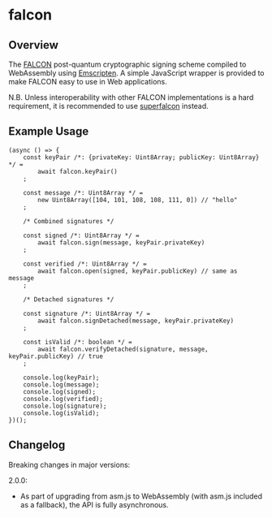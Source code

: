 # falcon

## Overview

The [FALCON](https://falcon.cr.yp.to) post-quantum cryptographic signing scheme
compiled to WebAssembly using [Emscripten](https://github.com/kripken/emscripten).
A simple JavaScript wrapper is provided to make FALCON easy to use in Web applications.

N.B. Unless interoperability with other FALCON implementations is a hard requirement,
it is recommended to use [superfalcon](https://github.com/cyph/pqcrypto.js/tree/master/packages/superfalcon)
instead.

## Example Usage

	(async () => {
		const keyPair /*: {privateKey: Uint8Array; publicKey: Uint8Array} */ =
			await falcon.keyPair()
		;

		const message /*: Uint8Array */ =
			new Uint8Array([104, 101, 108, 108, 111, 0]) // "hello"
		;

		/* Combined signatures */

		const signed /*: Uint8Array */ =
			await falcon.sign(message, keyPair.privateKey)
		;

		const verified /*: Uint8Array */ =
			await falcon.open(signed, keyPair.publicKey) // same as message
		;

		/* Detached signatures */
		
		const signature /*: Uint8Array */ =
			await falcon.signDetached(message, keyPair.privateKey)
		;

		const isValid /*: boolean */ =
			await falcon.verifyDetached(signature, message, keyPair.publicKey) // true
		;

		console.log(keyPair);
		console.log(message);
		console.log(signed);
		console.log(verified);
		console.log(signature);
		console.log(isValid);
	})();

## Changelog

Breaking changes in major versions:

2.0.0:

* As part of upgrading from asm.js to WebAssembly (with asm.js included as a fallback),
the API is fully asynchronous.
